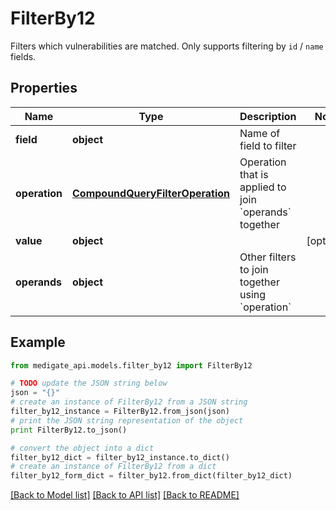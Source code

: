 # FilterBy12

Filters which vulnerabilities are matched. Only supports filtering by `id` / `name` fields.

## Properties
Name | Type | Description | Notes
------------ | ------------- | ------------- | -------------
**field** | **object** | Name of field to filter | 
**operation** | [**CompoundQueryFilterOperation**](CompoundQueryFilterOperation.md) | Operation that is applied to join &#x60;operands&#x60; together | 
**value** | **object** |  | [optional] 
**operands** | **object** | Other filters to join together using &#x60;operation&#x60; | 

## Example

```python
from medigate_api.models.filter_by12 import FilterBy12

# TODO update the JSON string below
json = "{}"
# create an instance of FilterBy12 from a JSON string
filter_by12_instance = FilterBy12.from_json(json)
# print the JSON string representation of the object
print FilterBy12.to_json()

# convert the object into a dict
filter_by12_dict = filter_by12_instance.to_dict()
# create an instance of FilterBy12 from a dict
filter_by12_form_dict = filter_by12.from_dict(filter_by12_dict)
```
[[Back to Model list]](../README.md#documentation-for-models) [[Back to API list]](../README.md#documentation-for-api-endpoints) [[Back to README]](../README.md)


